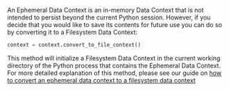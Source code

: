 An Ephemeral Data Context is an in-memory Data Context that is not intended to persist beyond the current Python session.  However, if you decide that you would like to save its contents for future use you can do so by converting it to a Filesystem Data Context:

```python title="Python code"
context = context.convert_to_file_context()
```

This method will initialize a Filesystem Data Context in the current working directory of the Python process that contains the Ephemeral Data Context.  For more detailed explanation of this method, please see our guide on [how to convert an ephemeral data context to a filesystem data context](/docs/guides/setup/configuring_data_contexts/how_to_convert_an_ephemeral_data_context_to_a_filesystem_data_context)